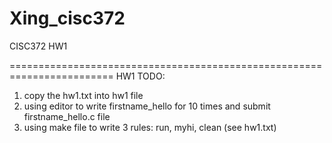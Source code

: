 # Xing_cisc372

CISC372 HW1

========================================================================
HW1 TODO:
1. copy the hw1.txt into hw1 file
2. using editor to write firstname_hello for 10 times and submit firstname_hello.c file
3. using make file to write 3 rules: run, myhi, clean (see hw1.txt)
